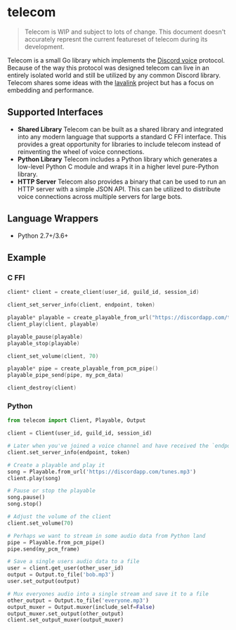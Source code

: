 # telecom

> Telecom is WIP and subject to lots of change. This document doesn't accurately represnt the current featureset of telecom during its development.

Telecom is a small Go library which implements the [Discord voice](https://discordapp.com/developers/docs/topics/voice-connections) protocol. Because of the way this protocol was designed telecom can live in an entirely isolated world and still be utilized by any common Discord library. Telecom shares some ideas with the [lavalink](https://github.com/Frederikam/Lavalink) project but has a focus on embedding and performance.

## Supported Interfaces

- **Shared Library** Telecom can be built as a shared library and integrated into any modern language that supports a standard C FFI interface. This provides a great opportunity for libraries to include telecom instead of reinventing the wheel of voice connections.
- **Python Library** Telecom includes a Python library which generates a low-level Python C module and wraps it in a higher level pure-Python library.
- **HTTP Server** Telecom also provides a binary that can be used to run an HTTP server with a simple JSON API. This can be utilized to distribute voice connections across multiple servers for large bots.

## Language Wrappers

- Python 2.7+/3.6+

## Example

### C FFI

```c
client* client = create_client(user_id, guild_id, session_id)

client_set_server_info(client, endpoint, token)

playable* playable = create_playable_from_url("https://discordapp.com/tunes.mp3")
client_play(client, playable)

playable_pause(playable)
playable_stop(playable)

client_set_volume(client, 70)

playable* pipe = create_playable_from_pcm_pipe()
playable_pipe_send(pipe, my_pcm_data)

client_destroy(client)
```

### Python

```python
from telecom import Client, Playable, Output

client = Client(user_id, guild_id, session_id)

# Later when you've joined a voice channel and have received the `endpoint` and `token`...
client.set_server_info(endpoint, token)

# Create a playable and play it
song = Playable.from_url('https://discordapp.com/tunes.mp3')
client.play(song)

# Pause or stop the playable
song.pause()
song.stop()

# Adjust the volume of the client
client.set_volume(70)

# Perhaps we want to stream in some audio data from Python land
pipe = Playable.from_pcm_pipe()
pipe.send(my_pcm_frame)

# Save a single users audio data to a file
user = client.get_user(other_user_id)
output = Output.to_file('bob.mp3')
user.set_output(output)

# Mux everyones audio into a single stream and save it to a file
other_output = Output.to_file('everyone.mp3')
output_muxer = Output.muxer(include_self=False)
output_muxer.set_output(other_output)
client.set_output_muxer(output_muxer)
```
